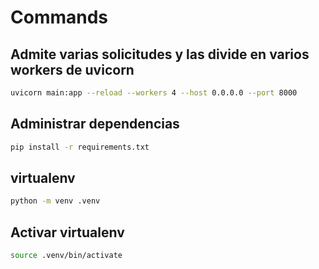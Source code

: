 # Commands

## Admite varias solicitudes y las divide en varios workers de uvicorn
```bash
uvicorn main:app --reload --workers 4 --host 0.0.0.0 --port 8000
```

## Administrar dependencias
```bash
pip install -r requirements.txt
```

## virtualenv
```bash
python -m venv .venv
```

## Activar virtualenv
```bash
source .venv/bin/activate

